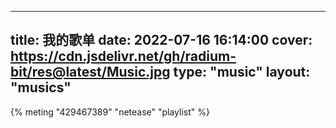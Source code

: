 <!--
 * @Author: 千仞无锋
 * @Date: 2022-07-16 23:16:46
 * @LastEditors: 千仞无锋
 * @LastEditTime: 2022-07-17 00:48:10
 * @FilePath: \fgBlog\source\music\index.md
-->
---
title: 我的歌单
date: 2022-07-16 16:14:00
cover: https://cdn.jsdelivr.net/gh/radium-bit/res@latest/Music.jpg
type: "music"
layout: "musics"
---
<font color=#0c74d6 size=3 face="黑体"> </font>

{% meting "429467389" "netease" "playlist" %}
